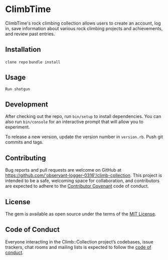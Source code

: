# ClimbTime

ClimbTime's rock climbing collection allows users to create an account, log in, save information about various rock climbing projects and achievements, and review past entries. 

## Installation

`clone repo`
`bundle install`

## Usage

`Run shotgun`

## Development

After checking out the repo, run `bin/setup` to install dependencies. You can also run `bin/console` for an interactive prompt that will allow you to experiment.

To release a new version, update the version number in `version.rb`. Push git commits and tags.

## Contributing

Bug reports and pull requests are welcome on GitHub at https://github.com/'observant-logger-0316'/climb-collection. This project is intended to be a safe, welcoming space for collaboration, and contributors are expected to adhere to the [Contributor Covenant](http://contributor-covenant.org) code of conduct.

## License

The gem is available as open source under the terms of the [MIT License](https://opensource.org/licenses/MIT).

## Code of Conduct

Everyone interacting in the Climb::Collection project’s codebases, issue trackers, chat rooms and mailing lists is expected to follow the [code of conduct](https://github.com/'observant-logger-0316'/climb-collection/blob/master/CODE_OF_CONDUCT.md).

